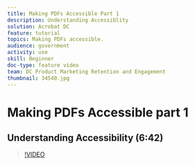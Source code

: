 ```yaml
---
title: Making PDFs Accessible Part 1
description: Understanding Accessiblity
solution: Acrobat DC
feature: tutorial
topics: Making PDFs accessible.
audience: government
activity: use
skill: Beginner
doc-type: feature video
team: DC Product Marketing Retention and Engagement
thumbnail: 34540.jpg
---
```


# Making PDFs Accessible part 1

## Understanding Accessibility (6:42)

>[!VIDEO](https://video.tv.adobe.com/v/34540)
